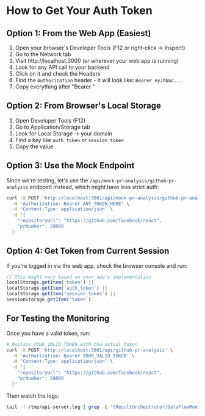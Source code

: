 # How to Get Your Auth Token

## Option 1: From the Web App (Easiest)

1. Open your browser's Developer Tools (F12 or right-click → Inspect)
2. Go to the Network tab
3. Visit http://localhost:3000 (or wherever your web app is running)
4. Look for any API call to your backend
5. Click on it and check the Headers
6. Find the `Authorization` header - it will look like: `Bearer eyJhbGc...`
7. Copy everything after "Bearer "

## Option 2: From Browser's Local Storage

1. Open Developer Tools (F12)
2. Go to Application/Storage tab
3. Look for Local Storage → your domain
4. Find a key like `auth_token` or `session_token`
5. Copy the value

## Option 3: Use the Mock Endpoint

Since we're testing, let's use the `/api/mock-pr-analysis/github-pr-analysis` endpoint instead, which might have less strict auth:

```bash
curl -X POST 'http://localhost:3001/api/mock-pr-analysis/github-pr-analysis' \
  -H 'Authorization: Bearer ANY_TOKEN_HERE' \
  -H 'Content-Type: application/json' \
  -d '{
    "repositoryUrl": "https://github.com/facebook/react",
    "prNumber": 28000
  }'
```

## Option 4: Get Token from Current Session

If you're logged in via the web app, check the browser console and run:
```javascript
// This might vary based on your app's implementation
localStorage.getItem('token') || 
localStorage.getItem('auth_token') || 
localStorage.getItem('session_token') ||
sessionStorage.getItem('token')
```

## For Testing the Monitoring

Once you have a valid token, run:

```bash
# Replace YOUR_VALID_TOKEN with the actual token
curl -X POST 'http://localhost:3001/api/github-pr-analysis' \
  -H 'Authorization: Bearer YOUR_VALID_TOKEN' \
  -H 'Content-Type: application/json' \
  -d '{
    "repositoryUrl": "https://github.com/facebook/react",
    "prNumber": 28000
  }'
```

Then watch the logs:
```bash
tail -f /tmp/api-server.log | grep -E "(ResultOrchestrator|DataFlowMonitor|Step completed|Starting)"
```